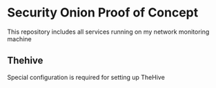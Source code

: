 # Security Onion Proof of Concept

This repository includes all services running on my network monitoring machine

## Thehive

Special configuration is required for setting up TheHive